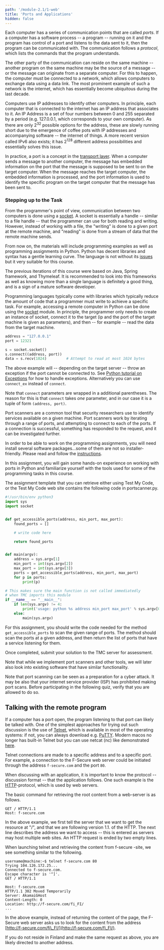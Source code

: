 ```yaml
---
path: '/module-2.1/1-web'
title: 'Ports and Applications'
hidden: false
---
```



Each computer has a series of communication points that are called
*ports*. If a computer has a software process -- a program -- running on
it and the program has control of a port and listens to the data sent to it,
then the program can be communicated with. The communication follows a
*protocol*, which lists the commands that the program understands.


The other party of the communication can reside on the same machine -- another
program on the same machine may be the source of a message -- or the message
can originate from a separate computer. For this to happen, the computer must
be connected to a network, which allows computers to exchange data using a data
link. The most prominent example of such a network is the internet, which has
essentially become ubiquitous during the last decade.

<p>Computers use IP addresses to identify other computers. In principle, each
computer that is connected to the internet has an IP address that associates to
it. An IP Address is a set of four numbers between 0 and 255 separated by a
period (e.g. 127.0.0.1, which corresponds to your own computer). As there are
only 2<sup>32</sup> possible options for the address, these are slowly running
short due to the emergence of coffee pots with IP addresses and accompanying
software -- the internet of things. A more recent version called IPv6 also
exists; it has 2<sup>128</sup> different address possibilities and essentially
solves this issue.</p>


<text-box variant=emph name="Ports... really?">

In practice, a port is a concept in the [transport
layer](https://en.wikipedia.org/wiki/Transport_layer). When a computer sends a
message to another computer, the message has embedded information on the port
that the message is supposed to be sent to on the target computer. When the
message reaches the target computer, the embedded information is processed, and
the port information is used to identify the specific program on the target
computer that the message has been sent to.

</text-box>


### Stepping up to the Task

From the programmer's point of view, communication between two computers is
done using a [socket](https://en.wikipedia.org/wiki/Network_socket). A socket
is essentially a handle -- similar to a file handle -- that the programmer can
use for both reading and writing. However, instead of working with a file, the
"writing" is done to a given port at the remote machine, and "reading" is done
from a stream of data that the remote machine sends.

<text-box variant=emph name="Coding horror: they're asking me to do Python?!!">

From now on, the materials will include programming examples as well as
programming assignments in Python. Python has decent libraries and syntax has a gentle
learning curve. The language is not without its [issues](https://wiki.theory.org/index.php/YourLanguageSucks)
but it very suitable for this course.

The previous iterations of this course were based on Java, Spring framework, and Thymeleaf.
It is recommended to look into this frameworks as well as knowing more than a single
language is definitely a good thing, and is a sign of a mature software developer.

</text-box>

Programming languages typically come with libraries which typically reduce the
amount of code that a programmer must write to achieve a specific task. For
example, accessing a remote computer in Python can be done using the
[socket](https://docs.python.org/3/library/socket.html) module.
In principle, the programmer only needs to create an
instance of socket, connect it to the target (ip and the port of the
target machine is given as parameters), and then -- for example -- read the data from
the target machine.

```python
address = "127.0.0.1"
port = 12321

s = socket.socket()
s.connect((address, port))
data = s.recv(1024)         # Attempt to read at most 1024 bytes
```

The above example will -- depending on the target server -- throw an exception
if the port cannot be connected to. See [Python tutorial on
Exceptions](https://docs.python.org/3/tutorial/errors.html)
for how to handle exceptions. Alternatively you can use `connect_ex`
instead of `connect`.

Note that `connect` parameters are wrapped in a additional parentheses.
The reason for this is that `connect` takes _one_ parameter, and in our case
it is a tuple of form `(address, port)`.

Port scanners are a common tool that security researchers use to identify
services available on a given machine. Port scanners work by iterating through
a range of ports, and attempting to connect to each of the ports. If a
connection is successful, something has responded to the request, and it can be
investigated further.


<text-box variant=emph name="Getting the tools ready">

In order to be able to work on the programming assignments, you will need
install several software packages...some of them are not so installer-friendly.
Please read and follow the [instructions](/python-installation-guide).

</text-box>


<programming-exercise name="Port Scanner" tmcname='Set1-01.PortScanner'>

In this assignment, you will gain some hands-on experience on working with
ports in Python and familiarize yourself with the tools used for some of the
programming tasks in this course.

The assignment template that you can retrieve either using Test My Code, or the
Test My Code web site contains the following code in portscanner.py.

```python
#!/usr/bin/env python3
import sys
import socket


def get_accessible_ports(address, min_port, max_port):
    found_ports = []

    # write code here

    return found_ports


def main(argv):
    address = sys.argv[1]
    min_port = int(sys.argv[2])
    max_port = int(sys.argv[3])
    ports = get_accessible_ports(address, min_port, max_port)
    for p in ports:
        print(p)

# This makes sure the main function is not called immediatedly
# when TMC imports this module
if __name__ == "__main__":
    if len(sys.argv) != 4:
        print('usage: python %s address min_port max_port' % sys.argv[0])
    else:
        main(sys.argv)

```

For this assignment, you should write the code needed for the method
`get_accessible_ports` to scan the given range of ports. The method
should scan the ports at a given address, and then return the list of ports
that have a service listening for them.

Once completed, submit your solution to the TMC server for assessment.

Note that while we implement port scanners and other tools, we will later also
look into existing software that have similar functionality.

</programming-exercise>

Note that port scanning can be seen as a preparation for a cyber attack. It
may be also that your internet service provider (ISP) has prohibited making
port scans. Before participating in the following quiz, verify that you are
allowed to do so.

<quiz id="19534f77-5d80-5501-b54f-04438c93d908"></quiz>



## Talking with the remote program

If a computer has a port open, the program listening to that port can likely be
talked with. One of the simplest approaches for trying out such discussion is
the use of [Telnet](https://en.wikipedia.org/wiki/Telnet), which is available
in most of the operating systems: if not, you can always download e.g.
[PuTTY](https://en.wikipedia.org/wiki/PuTTY). Modern macos no longer has built-in Telnet
but you can use netcat (nc) like demonstrated [here](https://medium.com/ayuth/bring-telnet-back-on-macos-high-sierra-11de98de1544).

Telnet connections are made to a specific address and to a specific port. For
example, a connection to the F-Secure web server could be initiated through the
address `f-secure.com` and the port `80`.

When discussing with an application, it is important to know the protocol --
discussion format -- that the application follows. One such example is the
[HTTP](https://en.wikipedia.org/wiki/Hypertext_Transfer_Protocol)-protocol,
which is used by web servers.

The basic command for retrieving the root content from a web-server is as follows.

```HTTP
GET / HTTP/1.1
Host: f-secure.com
```

In the above example, we first tell the server that we want to get the resource
at "/", and that we are following version 1.1. of the HTTP. The next line
describes the address we want to access -- this is entered as servers may host
multiple web sites. An HTTP request is ended by two empty lines.

When launching telnet and retrieving the content from f-secure -site, we see
something similar to the following.

```HTTP
username@machine:~$ telnet f-secure.com 80
Trying 104.126.172.25...
Connected to f-secure.com.
Escape character is '^]'.
GET / HTTP/1.1

Host: f-secure.com
HTTP/1.1 302 Moved Temporarily
Server: AkamaiGHost
Content-Length: 0
Location: http://f-secure.com/fi_FI/
...
```

In the above example, instead of returning the content of the page, the
F-Secure web server asks us to look for the content from the address
[http://f-secure.com/fi\_FI/](http://f-secure.com/fi_FI/).

<text-box variant=emph name="Ohh.. Some logic in that server?">
If you do not reside in Finland and make the same request as above, you are likely directed to another address.
</text-box>

<quiz id="aa8695f9-8bab-5f95-b449-6a547dc06b8c"></quiz>
